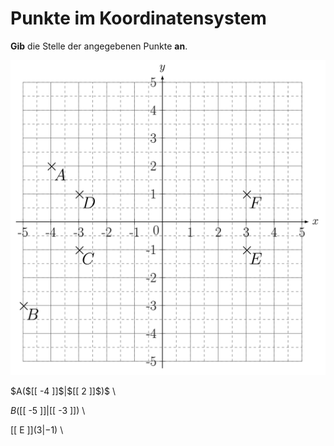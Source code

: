 <!--
version:  0.0.1

language: de

@style
input {
    text-align: center;
}

.flex-container {
    display: flex;
    flex-wrap: wrap;
    align-items: stretch;
    gap: 20px;
}

.flex-child {
    flex: 1;
    min-width: 350px;
    margin-right: 20px;
}

@media (max-width: 400px) {
    .flex-child {
        flex: 100%;
        margin-right: 0;
    }
}


.vertical-text {
    writing-mode: vertical-rl;
    transform: rotate(180deg);
    text-align: center;
}
@end

formula: \carry   \textcolor{red}{\scriptsize #1}
formula: \digit   \rlap{\carry{#1}}\phantom{#2}#2
formula: \permil  \text{‰}

import: https://raw.githubusercontent.com/LiaTemplates/Tikz-Jax/main/README.md

script: https://cdn.jsdelivr.net/gh/LiaTemplates/Tikz-Jax@main/dist/index.js


tags: Negative Zahlen, Koordinatensystem, Stelle, Punkt, sehr leicht, sehr niedrig, Angeben

comment: Stellen und Punkte aus dem Koordinatensystem auslesen.

author: Martin Lommatzsch

-->




# Punkte im Koordinatensystem


**Gib** die Stelle der angegebenen Punkte **an**.



<center>


<!-- style="width:1000px" -->
![](https://raw.githubusercontent.com/MINT-the-GAP/Aufgabensammlung/refs/heads/main/Repetitorium/Kap2/GanzeZ31.png)

</center>

<section class="flex-container">
<div class="flex-child">
$A($[[  -4 ]]$|$[[  2  ]]$)$ \

</div>
<div class="flex-child">

$B($[[  -5 ]]$|$[[  -3  ]]$)$ \

</div>
<div class="flex-child">

[[  E  ]]$( 3 | -1 )$ \

</div>
</section>










